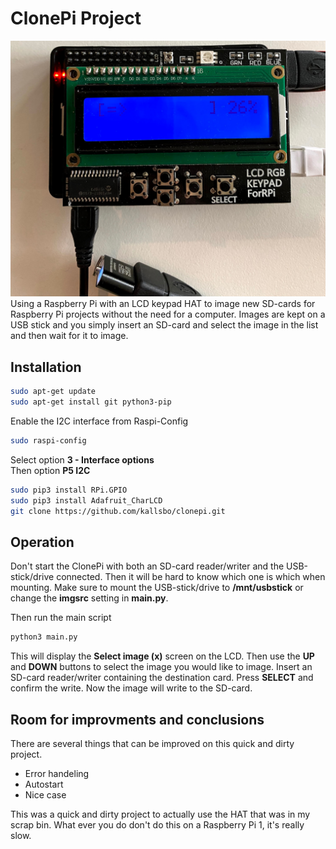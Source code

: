 # ClonePi Project
![ClonePi in action](https://github.com/kallsbo/clonepi/raw/main/clonepi.jpg)
Using a Raspberry Pi with an LCD keypad HAT to image new SD-cards for Raspberry Pi projects without the need for a computer. Images are kept on a USB stick and you simply insert an SD-card and select the image in the list and then wait for it to image.

## Installation
```bash
sudo apt-get update  
sudo apt-get install git python3-pip  
```
Enable the I2C interface from Raspi-Config
```bash
sudo raspi-config  
```
Select option **3 - Interface options**  
Then option **P5 I2C**  

```bash
sudo pip3 install RPi.GPIO  
sudo pip3 install Adafruit_CharLCD  
git clone https://github.com/kallsbo/clonepi.git
```

## Operation
Don't start the ClonePi with both an SD-card reader/writer and the USB-stick/drive connected. Then it will be hard to know which one is which when mounting. Make sure to mount the USB-stick/drive to **/mnt/usbstick** or change the **imgsrc** setting in **main.py**.  

Then run the main script
```bash
python3 main.py
```
This will display the **Select image (x)** screen on the LCD. Then use the **UP** and **DOWN** buttons to select the image you would like to image. Insert an SD-card reader/writer containing the destination card. Press **SELECT** and confirm the write. Now the image will write to the SD-card.

## Room for improvments and conclusions
There are several things that can be improved on this quick and dirty project.
* Error handeling
* Autostart
* Nice case

This was a quick and dirty project to actually use the HAT that was in my scrap bin. What ever you do don't do this on a Raspberry Pi 1, it's really slow.
